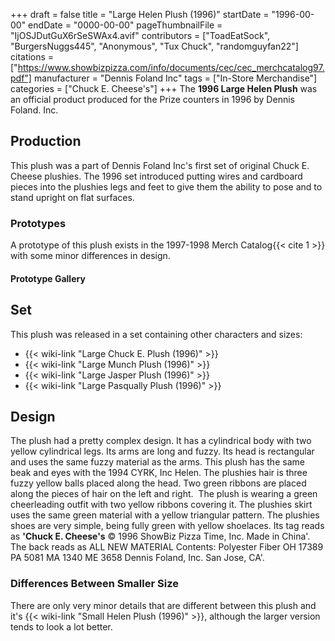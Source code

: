 +++
draft = false
title = "Large Helen Plush (1996)"
startDate = "1996-00-00"
endDate = "0000-00-00"
pageThumbnailFile = "IjOSJDutGuX6rSeSWAx4.avif"
contributors = ["ToadEatSock", "BurgersNuggs445", "Anonymous", "Tux Chuck", "randomguyfan22"]
citations = ["https://www.showbizpizza.com/info/documents/cec/cec_merchcatalog97.pdf"]
manufacturer = "Dennis Foland Inc"
tags = ["In-Store Merchandise"]
categories = ["Chuck E. Cheese's"]
+++
The **1996 Large Helen Plush** was an official product produced for the Prize counters in 1996 by Dennis Foland. Inc.

## Production

This plush was a part of Dennis Foland Inc's first set of original Chuck E. Cheese plushies.
The 1996 set introduced putting wires and cardboard pieces into the plushies legs and feet to give them the ability to pose and to stand upright on flat surfaces.

### Prototypes

A prototype of this plush exists in the 1997-1998 Merch Catalog{{< cite 1 >}} with some minor differences in design.

#### Prototype Gallery

## Set

This plush was released in a set containing other characters and sizes:

* {{< wiki-link "Large Chuck E. Plush (1996)" >}}
* {{< wiki-link "Large Munch Plush (1996)" >}}
* {{< wiki-link "Large Jasper Plush (1996)" >}}
* {{< wiki-link "Large Pasqually Plush (1996)" >}}

## Design

The plush had a pretty complex design. It has a cylindrical body with two yellow cylindrical legs. Its arms are long and fuzzy. Its head is rectangular and uses the same fuzzy material as the arms. This plush has the same beak and eyes with the 1994 CYRK, Inc Helen. The plushies hair is three fuzzy yellow balls placed along the head. Two green ribbons are placed along the pieces of hair on the left and right.  The plush is wearing a green cheerleading outfit with two yellow ribbons covering it. The plushies skirt uses the same green material with a yellow triangular pattern. The plushies shoes are very simple, being fully green with yellow shoelaces. Its tag reads as **'Chuck E. Cheese's** © 1996 ShowBiz Pizza Time, Inc. Made in China'. The back reads as ALL NEW MATERIAL Contents: Polyester Fiber ОН 17389 РА 5081 MA 1340 ME 3658 Dennis Foland, Inc. San Jose, CA'.

### Differences Between Smaller Size

There are only very minor details that are different between this plush and it's {{< wiki-link "Small Helen Plush (1996)" >}}, although the larger version tends to look a lot better.
